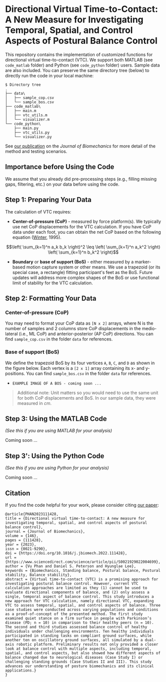 # Directional Virtual Time-to-Contact: A New Measure for Investigating Temporal, Spatial, and Control Aspects of Postural Balance Control

This repository contains the implementation of customized functions for directional virtual time-to-contact (VTC). We support both MATLAB (see `code_matlab` folder) and Python (see `code_python` folder) users. Sample data are also included. You can preserve the same directory tree (below) to directly run the code in your local machine:

```
$ Directory tree
.
├── data\
│   ├── sample_cop.csv
│   └── sample_bos.csv
├── code_matlab\
│   ├── main.m
│   ├── vtc_utils.m
│   └── visualizer.m
└── code_python\
    ├── main.py
    ├── vtc_utils.py
    └── visualizer.py
```

See [our publication](https://www.sciencedirect.com/science/article/pii/S0021929022004699) on the *Journal of Biomechanics* for more detail of the method and testing scenarios. 

## Importance before Using the Code
We assume that you already did pre-processing steps (e.g., filling missing gaps, filtering, etc.) on your data before using the code. 

## Step 1: Preparing Your Data
The calculation of VTC requires:
- **Center-of-pressure (CoP)** - measured by force platform(s). We typically use net CoP displacements for the VTC calculation. If you have CoP data under each foot, you can obtain the net CoP based on the following equation ([Winter](https://www.sciencedirect.com/science/article/pii/0966636296828499), 1995). 

$$\left( \sum_{k=1}^n a_k b_k \right)^2 \leq \left( \sum_{k=1}^n a_k^2 \right) \left( \sum_{k=1}^n b_k^2 \right)$$

- **Boundary** or **base of support (BoS)** - either measured by a marker-based motion capture system or other means. We use a trapezoid (or its special case, a rectangle) fitting participant's feet as the BoS. Future updates will address more complex shapes of the BoS or use functional limit of stability for the VTC calculation.

## Step 2: Formatting Your Data
### Center-of-pressure (CoP)

You may need to format your CoP data as `[N x 2]` arrays, where N is the number of samples and 2 columns store CoP displacements in the medio-lateral (i.e., ML CoP) and anterior-posterior (AP CoP) directions. You can find `sample_cop.csv` in the folder `data` for references.

### Base of support (BoS)

We define the trapezoid BoS by its four vertices `A`, `B`, `C`, and `D` as shown in the figure below. Each vertex is a `[2 x 1]` array containing its x- and y-positions. You can find `sample_bos.csv` in the folder `data` for references.

- `EXAMPLE IMAGE OF A BOS - coming soon ...`

> Additional note: Unit matters so you would need to use the same unit for both CoP displacements and BoS. In our sample data, they were measured in *cm*. 

## Step 3: Using the MATLAB Code
*(See this if you are using MATLAB for your analysis)*

Coming soon ...


## Step 3': Using the Python Code
*(See this if you are using Python for your analysis)*

Coming soon ...

## Citation

If you find the code helpful for your work, please consider citing [our paper](https://www.sciencedirect.com/science/article/pii/S0021929022004699):
```
@article{PHAN2023111428,
title = {Directional virtual time-to-contact: A new measure for investigating temporal, spatial, and control aspects of postural balance control},
journal = {Journal of Biomechanics},
volume = {146},
pages = {111428},
year = {2023},
issn = {0021-9290},
doi = {https://doi.org/10.1016/j.jbiomech.2022.111428},
url = {https://www.sciencedirect.com/science/article/pii/S0021929022004699},
author = {Vu Phan and Daniel S. Peterson and Hyunglae Lee},
keywords = {Biomechanics, Standing balance, Postural balance, Postural stability, Balance stability},
abstract = {Virtual time-to-contact (VTC) is a promising approach for investigating postural balance control. However, current VTC calculation approaches are limited as they (1) cannot be used to evaluate directional components of balance, and (2) only assess a single, temporal aspect of balance control. This study introduces a new approach for VTC calculation, namely directional VTC, expanding VTC to assess temporal, spatial, and control aspects of balance. Three case studies were conducted across varying populations and conditions as a proof-of-concept of the presented method. The first study examined quiet stance on a firm surface in people with Parkinson’s disease (PD; n = 10) in comparison to their healthy peers (n = 10). The second and third studies assessed balance control of healthy individuals under challenging environments. Ten healthy individuals participated in standing tasks on compliant ground surfaces, while another ten on oscillatory ground surfaces, all simulated by a dual-axis robotic platform. Preliminary results not only provided a closer look at balance control with multiple aspects, including temporal, spatial, and control aspects, but also showed how different aspects of balance changed due to neurological diseases (Case Study I) or challenging standing grounds (Case Studies II and III). This study advances our understanding of posture biomechanics and its clinical applications.}
}
```

